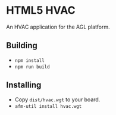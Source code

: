 # HTML5 HVAC

An HVAC application for the AGL platform.

## Building

* `npm install`
* `npm run build`

## Installing

* Copy `dist/hvac.wgt` to your board.
* `afm-util install hvac.wgt`

